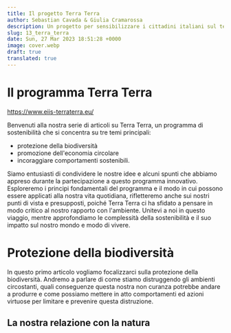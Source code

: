 ```yaml
---
title: Il progetto Terra Terra 
author: Sebastian Cavada & Giulia Cramarossa
description: Un progetto per sensibilizzare i cittadini italiani sul tema della sostenibilità
slug: 13_terra_terra
date: Sun, 27 Mar 2023 18:51:28 +0000
image: cover.webp
draft: true
translated: true
---
```


# Il programma Terra Terra

https://www.eiis-terraterra.eu/

Benvenuti alla nostra serie di articoli su Terra Terra, un programma di sostenibilità che si concentra su tre temi principali:
- protezione della biodiversità
- promozione dell'economia circolare 
- incoraggiare comportamenti sostenibili.
  
Siamo entusiasti di condividere le nostre idee e alcuni spunti che abbiamo appreso durante la partecipazione a questo programma innovativo. Esploreremo i principi fondamentali del programma e il modo in cui possono essere applicati alla nostra vita quotidiana, rifletteremo anche sui nostri punti di vista e presupposti, poiché Terra Terra ci ha sfidato a pensare in modo critico al nostro rapporto con l'ambiente. Unitevi a noi in questo viaggio, mentre approfondiamo le complessità della sostenibilità e il suo impatto sul nostro mondo e modo di vivere.

# Protezione della biodiversità

In questo primo articolo vogliamo focalizzarci sulla protezione della biodiversità. Andremo a parlare di come stiamo distruggendo gli ambienti circostanti, quali conseguenze questa nostra non curanza potrebbe andare a produrre e come possiamo mettere in atto comportamenti ed azioni virtuose per limitare e prevenire questa distruzione.

## La nostra relazione con la natura